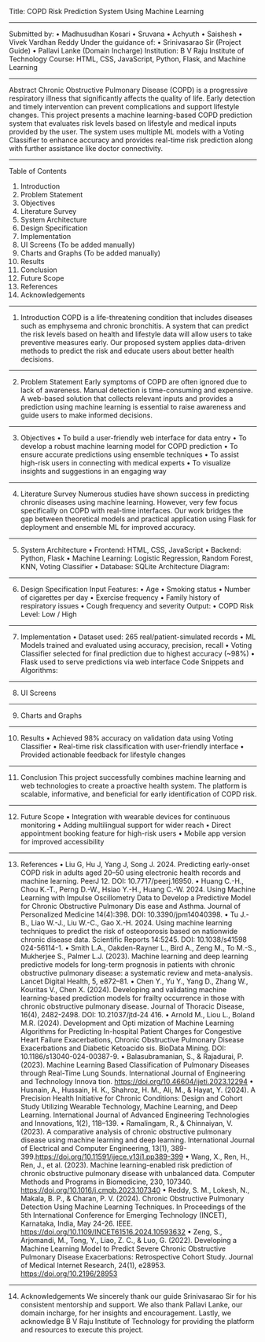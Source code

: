 Title: COPD Risk Prediction System Using Machine Learning
________________________________________
Submitted by:
•	Madhusudhan Kosari
•	Sruvana
•	Achyuth
•	Saishesh
•	Vivek Vardhan Reddy
Under the guidance of:
•	Srinivasarao Sir (Project Guide)
•	Pallavi Lanke (Domain Incharge)
Institution:
B V Raju Institute of Technology
Course:
HTML, CSS, JavaScript, Python, Flask, and Machine Learning
________________________________________
Abstract
Chronic Obstructive Pulmonary Disease (COPD) is a progressive respiratory illness that significantly affects the quality of life. Early detection and timely intervention can prevent complications and support lifestyle changes. This project presents a machine learning-based COPD prediction system that evaluates risk levels based on lifestyle and medical inputs provided by the user. The system uses multiple ML models with a Voting Classifier to enhance accuracy and provides real-time risk prediction along with further assistance like doctor connectivity.
________________________________________
Table of Contents
1.	Introduction
2.	Problem Statement
3.	Objectives
4.	Literature Survey
5.	System Architecture
6.	Design Specification
7.	Implementation
8.	UI Screens (To be added manually)
9.	Charts and Graphs (To be added manually)
10.	Results
11.	Conclusion
12.	Future Scope
13.	References
14.	Acknowledgements
________________________________________
1. Introduction
COPD is a life-threatening condition that includes diseases such as emphysema and chronic bronchitis. A system that can predict the risk levels based on health and lifestyle data will allow users to take preventive measures early. Our proposed system applies data-driven methods to predict the risk and educate users about better health decisions.
________________________________________
2. Problem Statement
Early symptoms of COPD are often ignored due to lack of awareness. Manual detection is time-consuming and expensive. A web-based solution that collects relevant inputs and provides a prediction using machine learning is essential to raise awareness and guide users to make informed decisions.
________________________________________
3. Objectives
•	To build a user-friendly web interface for data entry
•	To develop a robust machine learning model for COPD prediction
•	To ensure accurate predictions using ensemble techniques
•	To assist high-risk users in connecting with medical experts
•	To visualize insights and suggestions in an engaging way
________________________________________
4. Literature Survey
Numerous studies have shown success in predicting chronic diseases using machine learning. However, very few focus specifically on COPD with real-time interfaces. Our work bridges the gap between theoretical models and practical application using Flask for deployment and ensemble ML for improved accuracy.
________________________________________
5. System Architecture
•	Frontend: HTML, CSS, JavaScript
•	Backend: Python, Flask
•	Machine Learning: Logistic Regression, Random Forest, KNN, Voting Classifier
•	Database: SQLite
Architecture Diagram: 
			 
________________________________________
6. Design Specification
Input Features:
•	Age
•	Smoking status
•	Number of cigarettes per day
•	Exercise frequency
•	Family history of respiratory issues
•	Cough frequency and severity
Output:
•	COPD Risk Level: Low / High
________________________________________
7. Implementation
•	Dataset used: 265 real/patient-simulated records
•	ML Models trained and evaluated using accuracy, precision, recall
•	Voting Classifier selected for final prediction due to highest accuracy (~98%)
•	Flask used to serve predictions via web interface
Code Snippets and Algorithms: 
		 
________________________________________
8. UI Screens

  
________________________________________
9. Charts and Graphs
 ________________________________________
10. Results
•	Achieved 98% accuracy on validation data using Voting Classifier
•	Real-time risk classification with user-friendly interface
•	Provided actionable feedback for lifestyle changes
________________________________________
11. Conclusion
This project successfully combines machine learning and web technologies to create a proactive health system. The platform is scalable, informative, and beneficial for early identification of COPD risk.
________________________________________
12. Future Scope
•	Integration with wearable devices for continuous monitoring
•	Adding multilingual support for wider reach
•	Direct appointment booking feature for high-risk users
•	Mobile app version for improved accessibility
________________________________________
13. References
•	Liu G, Hu J, Yang J, Song J. 2024. Predicting early-onset COPD risk in adults aged 20–50 using electronic health records and machine learning. PeerJ 12. DOI: 10.7717/peerj.16950. 
•	 Huang C.-H., Chou K.-T., Perng D.-W., Hsiao Y.-H., Huang C.-W. 2024. Using Machine Learning with Impulse Oscillometry Data to Develop a Predictive Model for Chronic Obstructive Pulmonary Dis ease and Asthma. Journal of Personalized Medicine 14(4):398. DOI: 10.3390/jpm14040398. 
•	Tu J.-B., Liao W.-J., Liu W.-C., Gao X.-H. 2024. Using machine learning techniques to predict the risk of osteoporosis based on nationwide chronic disease data. Scientific Reports 14:5245. DOI: 10.1038/s41598 024-56114-1.
•	 Smith L.A., Oakden-Rayner L., Bird A., Zeng M., To M.-S., Mukherjee S., Palmer L.J. (2023). Machine learning and deep learning predictive models for long-term prognosis in patients with chronic obstructive pulmonary disease: a systematic review and meta-analysis. Lancet Digital Health, 5, e872–81. 
•	Chen Y., Yu Y., Yang D., Zhang W., Kouritas V., Chen X. (2024). Developing and validating machine learning-based prediction models for frailty occurrence in those with chronic obstructive pulmonary disease. Journal of Thoracic Disease, 16(4), 2482-2498. DOI: 10.21037/jtd-24 416. 
•	Arnold M., Liou L., Boland M.R. (2024). Development and Opti mization of Machine Learning Algorithms for Predicting In-hospital Patient Charges for Congestive Heart Failure Exacerbations, Chronic Obstructive Pulmonary Disease Exacerbations and Diabetic Ketoacido sis. BioData Mining. DOI: 10.1186/s13040-024-00387-9. 
•	Balasubramanian, S., & Rajadurai, P. (2023). Machine Learning Based Classification of Pulmonary Diseases through Real-Time Lung Sounds. International Journal of Engineering and Technology Innova tion. https://doi.org/10.46604/ijeti.2023.12294 
•	Husnain, A., Hussain, H. K., Shahroz, H. M., Ali, M., & Hayat, Y. (2024). A Precision Health Initiative for Chronic Conditions: Design and Cohort Study Utilizing Wearable Technology, Machine Learning, and Deep Learning. International Journal of Advanced Engineering Technologies and Innovations, 1(2), 118–139.
•	Ramalingam, R., & Chinnaiyan, V. (2023). A comparative analysis of chronic obstructive pulmonary disease using machine learning and deep learning. International Journal of Electrical and Computer Engineering, 13(1), 389-399.https://doi.org/10.11591/ijece.v13i1.pp389-399 
•	 Wang, X., Ren, H., Ren, J., et al. (2023). Machine learning-enabled risk prediction of chronic obstructive pulmonary disease with unbalanced data. Computer Methods and Programs in Biomedicine, 230, 107340. https://doi.org/10.1016/j.cmpb.2023.107340 
•	Reddy, S. M., Lokesh, N., Makala, B. P., & Charan, P. V. (2024). Chronic Obstructive Pulmonary Detection Using Machine Learning Techniques. In Proceedings of the 5th International Conference for Emerging Technology (INCET), Karnataka, India, May 24-26. IEEE. https://doi.org/10.1109/INCET61516.2024.10593632
•	 Zeng, S., Arjomandi, M., Tong, Y., Liao, Z. C., & Luo, G. (2022). Developing a Machine Learning Model to Predict Severe Chronic Obstructive Pulmonary Disease Exacerbations: Retrospective Cohort Study. Journal of Medical Internet Research, 24(1), e28953. https://doi.org/10.2196/28953
________________________________________
14. Acknowledgements
We sincerely thank our guide Srinivasarao Sir for his consistent mentorship and support. We also thank Pallavi Lanke, our domain incharge, for her insights and encouragement. Lastly, we acknowledge B V Raju Institute of Technology for providing the platform and resources to execute this project.

